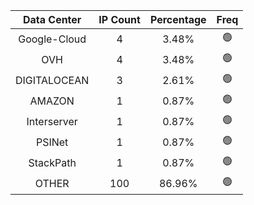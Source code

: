 | Data Center | IP Count | Percentage | Freq |
|:------------:|:--------:|:-----------:|:-----:|
| Google-Cloud | 4 | 3.48% | 🟢 |
| OVH | 4 | 3.48% | 🟢 |
| DIGITALOCEAN | 3 | 2.61% | 🟢 |
| AMAZON | 1 | 0.87% | 🟢 |
| Interserver | 1 | 0.87% | 🟢 |
| PSINet | 1 | 0.87% | 🟢 |
| StackPath | 1 | 0.87% | 🟢 |
| OTHER | 100 | 86.96% | 🟢 |